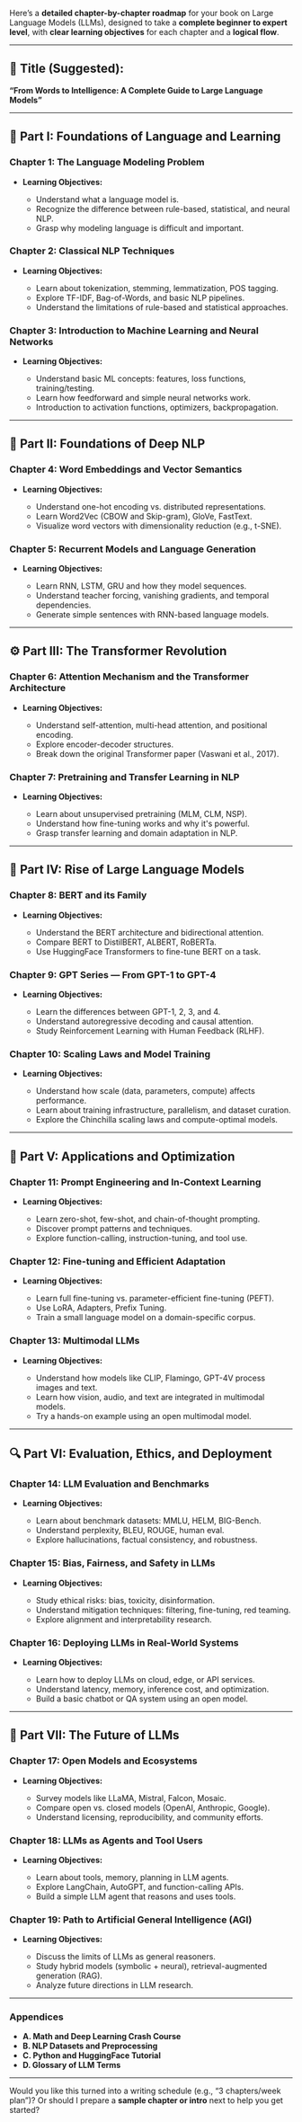 Here’s a **detailed chapter-by-chapter roadmap** for your book on Large Language Models (LLMs), designed to take a **complete beginner to expert level**, with **clear learning objectives** for each chapter and a **logical flow**.

---

## 📘 **Title (Suggested):**

**“From Words to Intelligence: A Complete Guide to Large Language Models”**

---

## 🧭 **Part I: Foundations of Language and Learning**

### **Chapter 1: The Language Modeling Problem**

* **Learning Objectives:**

  * Understand what a language model is.
  * Recognize the difference between rule-based, statistical, and neural NLP.
  * Grasp why modeling language is difficult and important.

### **Chapter 2: Classical NLP Techniques**

* **Learning Objectives:**

  * Learn about tokenization, stemming, lemmatization, POS tagging.
  * Explore TF-IDF, Bag-of-Words, and basic NLP pipelines.
  * Understand the limitations of rule-based and statistical approaches.

### **Chapter 3: Introduction to Machine Learning and Neural Networks**

* **Learning Objectives:**

  * Understand basic ML concepts: features, loss functions, training/testing.
  * Learn how feedforward and simple neural networks work.
  * Introduction to activation functions, optimizers, backpropagation.

---

## 🧠 **Part II: Foundations of Deep NLP**

### **Chapter 4: Word Embeddings and Vector Semantics**

* **Learning Objectives:**

  * Understand one-hot encoding vs. distributed representations.
  * Learn Word2Vec (CBOW and Skip-gram), GloVe, FastText.
  * Visualize word vectors with dimensionality reduction (e.g., t-SNE).

### **Chapter 5: Recurrent Models and Language Generation**

* **Learning Objectives:**

  * Learn RNN, LSTM, GRU and how they model sequences.
  * Understand teacher forcing, vanishing gradients, and temporal dependencies.
  * Generate simple sentences with RNN-based language models.

---

## ⚙️ **Part III: The Transformer Revolution**

### **Chapter 6: Attention Mechanism and the Transformer Architecture**

* **Learning Objectives:**

  * Understand self-attention, multi-head attention, and positional encoding.
  * Explore encoder-decoder structures.
  * Break down the original Transformer paper (Vaswani et al., 2017).

### **Chapter 7: Pretraining and Transfer Learning in NLP**

* **Learning Objectives:**

  * Learn about unsupervised pretraining (MLM, CLM, NSP).
  * Understand how fine-tuning works and why it's powerful.
  * Grasp transfer learning and domain adaptation in NLP.

---

## 🤖 **Part IV: Rise of Large Language Models**

### **Chapter 8: BERT and its Family**

* **Learning Objectives:**

  * Understand the BERT architecture and bidirectional attention.
  * Compare BERT to DistilBERT, ALBERT, RoBERTa.
  * Use HuggingFace Transformers to fine-tune BERT on a task.

### **Chapter 9: GPT Series — From GPT-1 to GPT-4**

* **Learning Objectives:**

  * Learn the differences between GPT-1, 2, 3, and 4.
  * Understand autoregressive decoding and causal attention.
  * Study Reinforcement Learning with Human Feedback (RLHF).

### **Chapter 10: Scaling Laws and Model Training**

* **Learning Objectives:**

  * Understand how scale (data, parameters, compute) affects performance.
  * Learn about training infrastructure, parallelism, and dataset curation.
  * Explore the Chinchilla scaling laws and compute-optimal models.

---

## 🧪 **Part V: Applications and Optimization**

### **Chapter 11: Prompt Engineering and In-Context Learning**

* **Learning Objectives:**

  * Learn zero-shot, few-shot, and chain-of-thought prompting.
  * Discover prompt patterns and techniques.
  * Explore function-calling, instruction-tuning, and tool use.

### **Chapter 12: Fine-tuning and Efficient Adaptation**

* **Learning Objectives:**

  * Learn full fine-tuning vs. parameter-efficient fine-tuning (PEFT).
  * Use LoRA, Adapters, Prefix Tuning.
  * Train a small language model on a domain-specific corpus.

### **Chapter 13: Multimodal LLMs**

* **Learning Objectives:**

  * Understand how models like CLIP, Flamingo, GPT-4V process images and text.
  * Learn how vision, audio, and text are integrated in multimodal models.
  * Try a hands-on example using an open multimodal model.

---

## 🔍 **Part VI: Evaluation, Ethics, and Deployment**

### **Chapter 14: LLM Evaluation and Benchmarks**

* **Learning Objectives:**

  * Learn about benchmark datasets: MMLU, HELM, BIG-Bench.
  * Understand perplexity, BLEU, ROUGE, human eval.
  * Explore hallucinations, factual consistency, and robustness.

### **Chapter 15: Bias, Fairness, and Safety in LLMs**

* **Learning Objectives:**

  * Study ethical risks: bias, toxicity, disinformation.
  * Understand mitigation techniques: filtering, fine-tuning, red teaming.
  * Explore alignment and interpretability research.

### **Chapter 16: Deploying LLMs in Real-World Systems**

* **Learning Objectives:**

  * Learn how to deploy LLMs on cloud, edge, or API services.
  * Understand latency, memory, inference cost, and optimization.
  * Build a basic chatbot or QA system using an open model.

---

## 🚀 **Part VII: The Future of LLMs**

### **Chapter 17: Open Models and Ecosystems**

* **Learning Objectives:**

  * Survey models like LLaMA, Mistral, Falcon, Mosaic.
  * Compare open vs. closed models (OpenAI, Anthropic, Google).
  * Understand licensing, reproducibility, and community efforts.

### **Chapter 18: LLMs as Agents and Tool Users**

* **Learning Objectives:**

  * Learn about tools, memory, planning in LLM agents.
  * Explore LangChain, AutoGPT, and function-calling APIs.
  * Build a simple LLM agent that reasons and uses tools.

### **Chapter 19: Path to Artificial General Intelligence (AGI)**

* **Learning Objectives:**

  * Discuss the limits of LLMs as general reasoners.
  * Study hybrid models (symbolic + neural), retrieval-augmented generation (RAG).
  * Analyze future directions in LLM research.

---

### **Appendices**

* **A. Math and Deep Learning Crash Course**
* **B. NLP Datasets and Preprocessing**
* **C. Python and HuggingFace Tutorial**
* **D. Glossary of LLM Terms**

---

Would you like this turned into a writing schedule (e.g., “3 chapters/week plan”)? Or should I prepare a **sample chapter or intro** next to help you get started?
